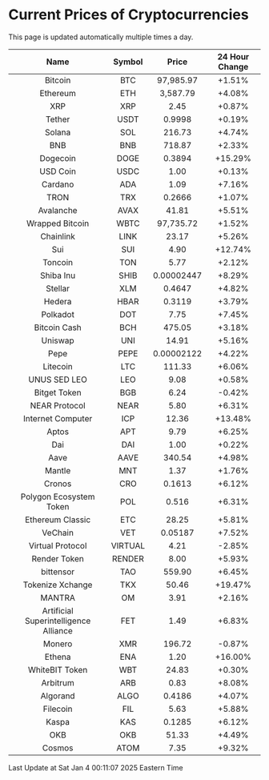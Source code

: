 # Current Prices of Cryptocurrencies
This page is updated automatically multiple times a day.

| Name | Symbol | Price | 24 Hour Change |
| :---: |:---:| :---: | :---: |
| Bitcoin | BTC | 97,985.97 | +1.51% |
| Ethereum | ETH | 3,587.79 | +4.08% |
| XRP | XRP | 2.45 | +0.87% |
| Tether | USDT | 0.9998 | +0.19% |
| Solana | SOL | 216.73 | +4.74% |
| BNB | BNB | 718.87 | +2.33% |
| Dogecoin | DOGE | 0.3894 | +15.29% |
| USD Coin | USDC | 1.00 | +0.13% |
| Cardano | ADA | 1.09 | +7.16% |
| TRON | TRX | 0.2666 | +1.07% |
| Avalanche | AVAX | 41.81 | +5.51% |
| Wrapped Bitcoin | WBTC | 97,735.72 | +1.52% |
| Chainlink | LINK | 23.17 | +5.26% |
| Sui | SUI | 4.90 | +12.74% |
| Toncoin | TON | 5.77 | +2.12% |
| Shiba Inu | SHIB | 0.00002447 | +8.29% |
| Stellar | XLM | 0.4647 | +4.82% |
| Hedera | HBAR | 0.3119 | +3.79% |
| Polkadot | DOT | 7.75 | +7.45% |
| Bitcoin Cash | BCH | 475.05 | +3.18% |
| Uniswap | UNI | 14.91 | +5.16% |
| Pepe | PEPE | 0.00002122 | +4.22% |
| Litecoin | LTC | 111.33 | +6.06% |
| UNUS SED LEO | LEO | 9.08 | +0.58% |
| Bitget Token | BGB | 6.24 | -0.42% |
| NEAR Protocol | NEAR | 5.80 | +6.31% |
| Internet Computer | ICP | 12.36 | +13.48% |
| Aptos | APT | 9.79 | +6.25% |
| Dai | DAI | 1.00 | +0.22% |
| Aave | AAVE | 340.54 | +4.98% |
| Mantle | MNT | 1.37 | +1.76% |
| Cronos | CRO | 0.1613 | +6.12% |
| Polygon Ecosystem Token | POL | 0.516 | +6.31% |
| Ethereum Classic | ETC | 28.25 | +5.81% |
| VeChain | VET | 0.05187 | +7.52% |
| Virtual Protocol | VIRTUAL | 4.21 | -2.85% |
| Render Token | RENDER | 8.00 | +5.93% |
| bittensor | TAO | 559.90 | +6.45% |
| Tokenize Xchange | TKX | 50.46 | +19.47% |
| MANTRA | OM | 3.91 | +2.16% |
| Artificial Superintelligence Alliance | FET | 1.49 | +6.83% |
| Monero | XMR | 196.72 | -0.87% |
| Ethena | ENA | 1.20 | +16.00% |
| WhiteBIT Token | WBT | 24.83 | +0.30% |
| Arbitrum | ARB | 0.83 | +8.08% |
| Algorand | ALGO | 0.4186 | +4.07% |
| Filecoin | FIL | 5.63 | +5.88% |
| Kaspa | KAS | 0.1285 | +6.12% |
| OKB | OKB | 51.33 | +4.49% |
| Cosmos | ATOM | 7.35 | +9.32% |

Last Update at Sat Jan  4 00:11:07 2025 Eastern Time